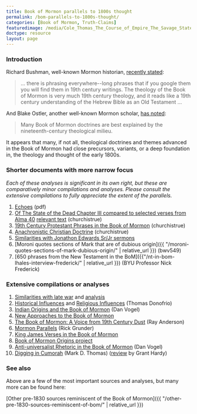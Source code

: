 ```yaml
---
title: Book of Mormon parallels to 1800s thought
permalink: /bom-parallels-to-1800s-thought/
categories: [Book of Mormon, Truth-Claims]
featuredimage: /media/Cole_Thomas_The_Course_of_Empire_The_Savage_State_1836.smaller.jpg
doctype: resource
layout: page
---
```


### Introduction

Richard Bushman, well-known Mormon historian, [recently stated](https://faenrandir.github.io/a_careful_examination/bushman-on-19th-century-phrasing-and-theology-in-the-book-of-mormon/):

> ... there is phrasing everywhere--long phrases that if you google them you will find them in 19th century writings.  The theology of the Book of Mormon is very much 19th century theology, and it reads like a 19th century understanding of the Hebrew Bible as an Old Testament ...

And Blake Ostler, another well-known Mormon scholar, [has noted](https://www.dialoguejournal.com/wp-content/uploads/sbi/articles/Dialogue_V20N01_68.pdf):

> Many Book of Mormon doctrines are best explained by the nineteenth-century theological milieu.

It appears that many, if not all, theological doctrines and themes advanced in the Book of Mormon had close precursors, variants, or a deep foundation in, the theology and thought of the early 1800s.

### Shorter documents with more narrow focus

*Each of these analyses is significant in its own right, but these are comparatively minor compilations and analyses.  Please consult the extensive compilations to fully appreciate the extent of the parallels.*

1. [Echoes](https://faenrandir.github.io/a_careful_examination/documents/book_of_mormon/echoes/echoes_of_1800s.pdf) (pdf)
1. [Of The State of the Dead Chapter III compared to selected verses from Alma 40](https://www.churchistrue.com/wp-content/uploads/2019/04/state-of-souls.jpg) [relevant text](https://www.reddit.com/r/mormon/comments/5dgo1o/okay_assuming_the_book_of_mormon_is_just_derived/da4efgf/) (churchistrue)
1. [19th Century Protestant Phrases in the Book of Mormon](https://wheatandtares.org/2017/11/08/19th-century-protestant-phrases-in-the-book-of-mormon/) (churchistrue)
1. [Anachronistic Christian Doctrine](http://www.churchistrue.com/blog/anachronistic-christian-doctrine-in-book-of-mormon/) (churchistrue)
1. [Similarities with Jonathon Edwards Sr/Jr sermons](https://imgur.com/a/q2AcO)
1. [Moroni quotes sections of Mark that are of dubious origin]({{ "/moroni-quotes-sections-of-mark-dubious-origin/" | relative_url }}) (bwv549)
1. [650 phrases from the New Testament in the BoM]({{"/nt-in-bom-lhales-interview-frederick/" | relative_url }}) (BYU Professor Nick Frederick)

### Extensive compilations or analyses

1. [Similarities with late war](https://wordtreefoundation.github.io/thelatewar/) and [analysis](http://www.patheos.com/blogs/faithpromotingrumor/2013/10/the-book-of-mormon-and-the-late-war-direct-literary-dependence/)
1. [Historical Influences](http://www.mormonthink.com/influences.htm#part2) and [Religious Influences](http://www.mormonthink.com/influences.htm#part3) (Thomas Donofrio)
1. [Indian Origins and the Book of Mormon](http://signaturebookslibrary.org/scripture-test/) (Dan Vogel)
1. [New Approaches to the Book of Mormon](http://signaturebookslibrary.org/new-approaches-to-the-book-of-mormon/)
1. [The Book of Mormon: A Voice from 19th Century Dust](http://www.exmormonfoundation.org/files/BookofMormon07.PDF) (Ray Anderson)
1. [Mormon Parallels](http://www.rickgrunder.com/parallels.htm) (Rick Grunder)
1. [King James Verses in the Book of Mormon](http://bookofmormondepot.com/kjv-verses/)
1. [Book of Mormon Origins project](https://www.bookofmormonorigins.com/)
1. [Anti-universalist Rhetoric in the Book of Mormon](https://www.youtube.com/watch?v=wm7t7pNUWAM) (Dan Vogel)
1. [Digging in Cumorah](http://signaturebookslibrary.org/digging-in-cumorah/) (Mark D. Thomas) ([review](https://scholarsarchive.byu.edu/cgi/viewcontent.cgi?article=1460&context=msr) by Grant Hardy)

### See also

Above are a few of the most important sources and analyses, but many more can be found here:

[Other pre-1830 sources reminiscent of the Book of Mormon]({{ "/other-pre-1830-sources-reminiscent-of-bom/" | relative_url }})

